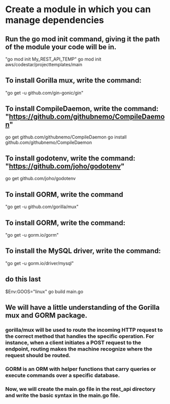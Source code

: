 # Create a module in which you can manage dependencies
## Run the go mod init command, giving it the path of the module your code will be in.
"go mod init My_REST_API_TEMP"
go mod init aws/codestar/projecttemplates/main

## To install Gorilla mux, write the command:
"go get -u github.com/gin-gonic/gin"

## To install CompileDaemon, write the command: "https://github.com/githubnemo/CompileDaemon"
go get github.com/githubnemo/CompileDaemon
go install github.com/githubnemo/CompileDaemon

## To install godotenv, write the command: "https://github.com/joho/godotenv"
go get github.com/joho/godotenv


## To install GORM, write the command
"go get -u github.com/gorilla/mux"

## To install GORM, write the command:
"go get -u gorm.io/gorm"
## To install the MySQL driver, write the command:
"go get -u gorm.io/driver/mysql"


## do this last
$Env:GOOS="linux"
go build main.go 


## We will have a little understanding of the Gorilla mux and GORM package.

### gorilla/mux will be used to route the incoming HTTP request to the correct method that handles the specific operation. For instance, when a client initiates a POST request to the endpoint, routing makes the machine recognize where the request should be routed.

### GORM is an ORM with helper functions that carry queries or execute commands over a specific database.
### Now, we will create the main.go file in the rest_api directory and write the basic syntax in the main.go file.
